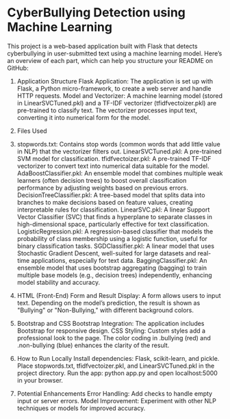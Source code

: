 # CyberBullying Detection using Machine Learning

This project is a web-based application built with Flask that detects cyberbullying in user-submitted text using a machine learning model. Here’s an overview of each part, which can help you structure your README on GitHub:

1. Application Structure
   Flask Application: The application is set up with Flask, a Python micro-framework, to create a web server and handle HTTP requests.
   Model and Vectorizer: A machine learning model (stored in LinearSVCTuned.pkl) and a TF-IDF vectorizer (tfidfvectoizer.pkl) are pre-trained to classify text. The vectorizer processes input text, converting it 
   into numerical form for the model.
2. Files Used
3. stopwords.txt: Contains stop words (common words that add little value in NLP) that the vectorizer filters out.
   LinearSVCTuned.pkl: A pre-trained SVM model for classification.
   tfidfvectoizer.pkl: A pre-trained TF-IDF vectorizer to convert text into numerical data suitable for the model.
   AdaBoostClassifier.pkl: An ensemble model that combines multiple weak learners (often decision trees) to boost overall classification performance by adjusting weights based on previous errors.
   DecisionTreeClassifier.pkl: A tree-based model that splits data into branches to make decisions based on feature values, creating interpretable rules for classification.
   LinearSVC.pkl: A linear Support Vector Classifier (SVC) that finds a hyperplane to separate classes in high-dimensional space, particularly effective for text classification.
   LogisticRegression.pkl: A regression-based classifier that models the probability of class membership using a logistic function, useful for binary classification tasks.
   SGDClassifier.pkl: A linear model that uses Stochastic Gradient Descent, well-suited for large datasets and real-time applications, especially for text data.
   BaggingClassifier.pkl: An ensemble model that uses bootstrap aggregating (bagging) to train multiple base models (e.g., decision trees) independently, enhancing model stability and accuracy.

5. HTML (Front-End)
   Form and Result Display:
A form allows users to input text.
   Depending on the model’s prediction, the result is shown as "Bullying" or "Non-Bullying," with different background colors.
6. Bootstrap and CSS
   Bootstrap Integration: The application includes Bootstrap for responsive design.
   CSS Styling: Custom styles add a professional look to the page. The color coding in .bullying (red) and .non-bullying (blue) enhances the clarity of the result.
7. How to Run Locally
   Install dependencies: Flask, scikit-learn, and pickle.
   Place stopwords.txt, tfidfvectoizer.pkl, and LinearSVCTuned.pkl in the project directory.
   Run the app: python app.py and open localhost:5000 in your browser.
8. Potential Enhancements
   Error Handling: Add checks to handle empty input or server errors.
   Model Improvement: Experiment with other NLP techniques or models for improved accuracy.
